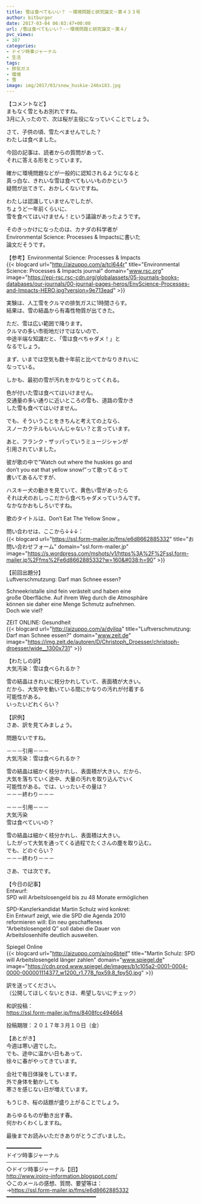```yaml
---
title: 雪は食べてもいい？ －環境問題と研究論文－第４３３号
author: bitburger
date: 2017-03-04 06:03:47+00:00
url: /雪は食べてもいい？-－環境問題と研究論文－第４/
pvc_views:
- 387
categories:
- ドイツ時事ジャーナル
- 生活
tags:
- 排気ガス
- 環境
- 雪
image: img/2017/03/snow_huskie-246x183.jpg
---
```

【コメントなど】  
まもなく雪ともお別れですね。  
3月に入ったので、次は桜が主役になっていくことでしょう。  
  
さて、子供の頃、雪たべませんでした？  
わたしは食べました。 

今回の記事は、読者からの質問があって、  
それに答える形をとっています。  
  
確かに環境問題などが一般的に認知されるようになると  
真っ白な、きれいな雪は食べてもいいものかという  
疑問が出てきて、おかしくないですね。 

わたしは認識していませんでしたが、  
ちょうど一年前くらいに、  
雪を食べてはいけません！という議論があったようです。  
  
そのきっかけになったのは、カナダの科学者が  
Environmental Science: Processes & Impactsに書いた  
論文だそうです。  
  
【参考】Environmental Science: Processes & Impacts  
{{< blogcard url="http://aizuppo.com/a/tcl644r" title="Environmental Science: Processes & Impacts journal" domain="www.rsc.org" image="https://epi-rsc.rsc-cdn.org/globalassets/05-journals-books-databases/our-journals/00-journal-pages-heros/EnvScience-Processes-and-Impacts-HERO.jpg?version=9e713ead" >}} 

実験は、人工雪をクルマの排気ガスに1時間さらす。  
結果は、雪の結晶から有毒性物質が出てきた。  
  
ただ、雪は広い範囲で降ります。  
クルマの多い市街地だけではないので、  
中途半端な知識だと、「雪は食べちゃダメ！」と  
なるでしょう。 

まず、いまでは空気も数十年前と比べてかなりきれいに  
なっている。  
  
しかも、最初の雪が汚れをかなりとってくれる。  
  
色が付いた雪は食べてはいけません。  
交通量の多い通りに近いところの雪も、道路の雪かき  
した雪も食べてはいけません。  
  
でも、そういうことをきちんと考えての上なら、  
スノーカクテルもいいんじゃない？と言っています。 

あと、フランク・ザッパっていうミュージシャンが  
引用されていました。  
  
彼が歌の中で&#8221;Watch out where the huskies go and  
don’t you eat that yellow snow!&#8221;って歌ってるって  
書いてあるんですが、  
  
ハスキー犬の動きを見ていて、黄色い雪があったら  
それは犬のおしっこだから食べちゃダメっていうんです。  
なかなかおもしろいですね。  
  
歌のタイトルは、Don&#8217;t Eat The Yellow Snow 。  
  
  
問い合わせは、ここから↓↓↓：  
{{< blogcard url="https://ssl.form-mailer.jp/fms/e6d8662885332" title="&#12362;&#21839;&#12356;&#21512;&#12431;&#12379;&#12501;&#12457;&#12540;&#12512;" domain="ssl.form-mailer.jp" image="https://s.wordpress.com/mshots/v1/https%3A%2F%2Fssl.form-mailer.jp%2Ffms%2Fe6d8662885332?w=160&#038;h=90" >}} 

【前回出題分】  
Luftverschmutzung: Darf man Schnee essen?  
  
Schneekristalle sind fein verästelt und haben eine  
große Oberfläche. Auf ihrem Weg durch die Atmosphäre  
können sie daher eine Menge Schmutz aufnehmen.  
Doch wie viel?  
  
ZEIT ONLINE: Gesundheit  
{{< blogcard url="http://aizuppo.com/a/dyilqa" title="Luftverschmutzung: Darf man Schnee essen?" domain="www.zeit.de" image="https://img.zeit.de/autoren/D/Christoph_Droesser/christoph-droesser/wide__1300x731" >}} 

【わたしの訳】  
大気汚染：雪は食べられるか？  
  
雪の結晶はきれいに枝分かれしていて、表面積が大きい。  
だから、大気中を動いている間にかなりの汚れが付着する  
可能性がある。  
いったいどれくらい？ 

【訳例】  
さあ、訳を見てみましょう。  
  
問題ないですね。 

－－－引用－－－  
大気汚染：雪は食べられるか？  
  
雪の結晶は細かく枝分かれし、表面積が大きい。だから、  
大気を落ちていく途中、大量の汚れを取り込んでいく  
可能性がある。では、いったいその量は？  
－－－終わり－－－ 

－－－引用－－－  
大気汚染  
雪は食べていいの？  
  
雪の結晶は細かく枝分かれし、表面積は大きい。  
したがって大気を通ってくる過程でたくさんの塵を取り込む。  
でも、どのぐらい？  
－－－終わり－－－ 

さあ、では次です。  
  
【今日の記事】  
Entwurf:  
SPD will Arbeitslosengeld bis zu 48 Monate ermöglichen  
  
SPD-Kanzlerkandidat Martin Schulz wird konkret:  
Ein Entwurf zeigt, wie die SPD die Agenda 2010  
reformieren will: Ein neu geschaffenes  
&#8220;Arbeitslosengeld Q&#8221; soll dabei die Dauer von  
Arbeitslosenhilfe deutlich ausweiten.  
  
Spiegel Online  
{{< blogcard url="http://aizuppo.com/a/no4bteif" title="Martin Schulz: SPD will Arbeitslosengeld länger zahlen" domain="www.spiegel.de" image="https://cdn.prod.www.spiegel.de/images/b1c105a2-0001-0004-0000-000001114377_w1200_r1.778_fpx59.8_fpy50.jpg" >}} 

訳を送ってください。  
（公開してほしくないときは、希望しないにチェック）  
  
和訳投稿：  
 <https://ssl.form-mailer.jp/fms/8408fcc494664>  
  
投稿期限：２０１７年３月１０日（金） 

【あとがき】  
今週は寒い週でした。  
でも、途中に温かい日もあって、  
徐々に春がやってきています。  
  
会社で毎日体操をしています。  
外で身体を動かしても  
寒さを感じない日が増えています。  
  
もうじき、桜の話題が盛り上がることでしょう。  
  
あらゆるものが動き出す春。  
何かわくわくしますね。  
  
最後までお読みいただきありがとうございました。 

━━━━━━━━━━━  
ドイツ時事ジャーナル  
───────────  
◇ドイツ時事ジャーナル【旧】  
<http://www.iroiro-information.blogspot.com/>  
◇このメールの感想、質問、要望等は：  
-><https://ssl.form-mailer.jp/fms/e6d8662885332>  
━━━━━━━━━━━━━━━━━━━━━━━━━━━━